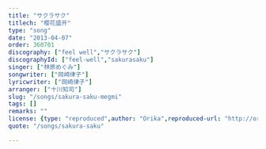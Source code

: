 ```yaml
---
title: "サクラサク"
titlech: "樱花盛开"
type: "song"
date: "2013-04-07"
order: 360701
discography: ["feel well","サクラサク"]
discographyId: ["feel-well","sakurasaku"]
singer: ["林原めぐみ"]
songwriter: ["岡崎律子"]
lyricwriter: ["岡崎律子"]
arranger: ["十川知司"]
slug: "/songs/sakura-saku-megmi"
tags: []
remarks: ""
license: {type: "reproduced",author: "Orika",reproduced-url: "http://orikamushi.myweb.hinet.net",reproduced-website: "織歌蟲"}
quote: "/songs/sakura-saku"

---
```


